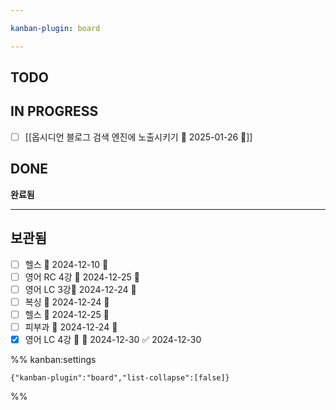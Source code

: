 ```yaml
---

kanban-plugin: board

---
```


## TODO



## IN PROGRESS

- [ ] [[옵시디언 블로그 검색 엔진에 노출시키기 📅 2025-01-26 🔺]]


## DONE

**완료됨**


***

## 보관됨

- [ ] 헬스 📅 2024-12-10 🔼
- [ ] 영어 RC 4강 📅 2024-12-25 🔼
- [ ] 영어 LC 3강📅 2024-12-24 🔼
- [ ] 복싱 📅 2024-12-24 🔺
- [ ] 헬스 📅 2024-12-25 🔼
- [ ] 피부과 📅 2024-12-24 🔺
- [x] 영어 LC 4강 🔼 📅 2024-12-30 ✅ 2024-12-30

%% kanban:settings
```
{"kanban-plugin":"board","list-collapse":[false]}
```
%%